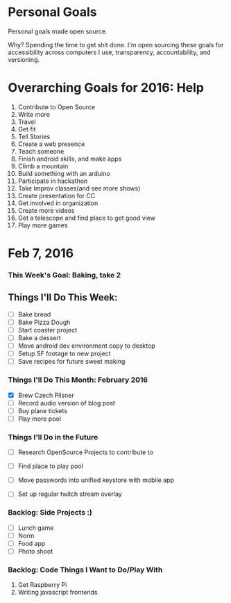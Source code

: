 Personal Goals
==============

Personal goals made open source.

Why? Spending the time to get shit done. I'm open sourcing these goals for accessibility across computers I use, transparency, accountability, and versioning.

# Overarching Goals for 2016: Help

1. Contribute to Open Source
2. Write more
3. Travel
4. Get fit
5. Tell Stories
6. Create a web presence
7. Teach someone
8. Finish android skills, and make apps
9. Climb a mountain
10. Build something with an arduino
11. Participate in hackathon
12. Take Improv classes(and see more shows)
13. Create presentation for CC
14. Get involved in organization
15. Create more videos
16. Get a telescope and find place to get good view
17. Play more games


# Feb 7, 2016

### This Week's Goal: Baking, take 2

## Things I'll Do This Week:
- [ ] Bake bread
- [ ] Bake Pizza Dough
- [ ] Start coaster project
- [ ] Bake a dessert
- [ ] Move android dev environment copy to desktop
- [ ] Setup SF footage to new project
- [ ] Save recipes for future sweet making

### Things I'll Do This Month: February 2016
- [X] Brew Czech Pilsner
- [ ] Record audio version of blog post
- [ ] Buy plane tickets
- [ ] Play more pool

### Things I'll Do in the Future
- [ ] Research OpenSource Projects to contribute to
- [ ] Find place to play pool
- [ ] Move passwords into unified keystore with mobile app
- [ ] Set up regular twitch stream overlay


### Backlog: Side Projects :)
- [ ] Lunch game
- [ ] Norm
- [ ] Food app
- [ ] Photo shoot

### Backlog: Code Things I Want to Do/Play With
1. Get Raspberry Pi
2. Writing javascript frontends

